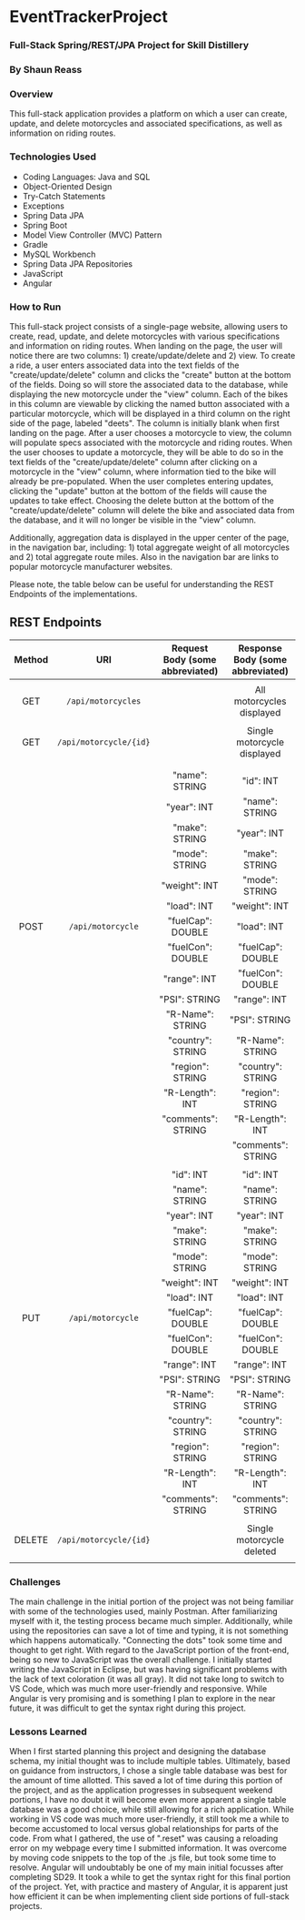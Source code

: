 # EventTrackerProject

### Full-Stack Spring/REST/JPA Project for Skill Distillery
### By Shaun Reass

### Overview

This full-stack application provides a platform on which a user can create, update, and delete motorcycles and associated specifications, as well as information on riding routes.  

### Technologies Used

* Coding Languages: Java and SQL
* Object-Oriented Design
* Try-Catch Statements
* Exceptions
* Spring Data JPA
* Spring Boot
* Model View Controller (MVC) Pattern
* Gradle
* MySQL Workbench
* Spring Data JPA Repositories
* JavaScript
* Angular

### How to Run

This full-stack project consists of a single-page website, allowing users to create, read, update, and delete motorcycles with various specifications and information on riding routes.  When landing on the page, the user will notice there are two columns: 1) create/update/delete and 2) view.  To create a ride, a user enters associated data into the text fields of the "create/update/delete" column and clicks the "create" button at the bottom of the fields.  Doing so will store the associated data to the database, while displaying the new motorcycle under the "view" column.  Each of the bikes in this column are viewable by clicking the named button associated with a particular motorcycle, which will be displayed in a third column on the right side of the page, labeled "deets".  The column is initially blank when first landing on the page.  After a user chooses a motorcycle to view, the column will populate specs associated with the motorcycle and riding routes.  When the user chooses to update a motorcycle, they will be able to do so in the text fields of the "create/update/delete" column after clicking on a motorcycle in the "view" column, where information tied to the bike will already be pre-populated.  When the user completes entering updates, clicking the "update" button at the bottom of the fields will cause the updates to take effect.  Choosing the delete button at the bottom of the "create/update/delete" column will delete the bike and associated data from the database, and it will no longer be visible in the "view" column.

Additionally, aggregation data is displayed in the upper center of the page, in the navigation bar, including: 1) total aggregate weight of all motorcycles and 2) total aggregate route miles.  Also in the navigation bar are links to popular motorcycle manufacturer websites.  

Please note, the table below can be useful for understanding the REST Endpoints of the implementations.  

## REST Endpoints


| Method |        URI        |Request Body (some abbreviated) | Response Body (some abbreviated) |
| :---:  |       :---:       |       :---:       |            :---:            |
|        |                   |                   |                             |
|  GET   | `/api/motorcycles`|                   | All motorcycles displayed   |
|        |                   |                   |                             |
|  GET   | `/api/motorcycle/{id}` |                   | Single motorcycle displayed |
|        |                   |                   |                             |
|        |                   |                   |                             |   
|        |                   | "name": STRING    |         "id": INT           |
|        |                   | "year": INT       |      "name": STRING         |
|        |                   | "make": STRING    |      "year": INT            |
|        |                   | "mode": STRING    |      "make": STRING         |
|        |                   | "weight": INT     |      "mode": STRING         |
|        |                   | "load": INT       |      "weight": INT          |
|  POST  | `/api/motorcycle` | "fuelCap": DOUBLE |        "load": INT          |
|        |                   | "fuelCon": DOUBLE |    "fuelCap": DOUBLE        |
|        |                   | "range": INT      |    "fuelCon": DOUBLE        |
|        |                   | "PSI": STRING     |       "range": INT          |
|        |                   | "R-Name": STRING  |        "PSI": STRING        |
|        |                   | "country": STRING |      "R-Name": STRING       |
|        |                   | "region": STRING  |     "country": STRING       |
|        |                   | "R-Length": INT   |     "region": STRING        |
|        |                   | "comments": STRING|      "R-Length": INT        |
|        |                   |                   |      "comments": STRING     |
|        |                   |                   |                             |
|        |                   | "id": INT         |        "id": INT            |
|        |                   | "name": STRING    |       "name": STRING        |
|        |                   | "year": INT       |        "year": INT          |
|        |                   | "make": STRING    |       "make": STRING        |
|        |                   | "mode": STRING    |       "mode": STRING        |
|        |                   | "weight": INT     |       "weight": INT         |
|        |                   | "load": INT       |        "load": INT          |
|  PUT   | `/api/motorcycle` | "fuelCap": DOUBLE |     "fuelCap": DOUBLE       |
|        |                   | "fuelCon": DOUBLE |     "fuelCon": DOUBLE       |
|        |                   | "range": INT      |       "range": INT          |
|        |                   | "PSI": STRING     |       "PSI": STRING         |
|        |                   | "R-Name": STRING  |      "R-Name": STRING       |
|        |                   | "country": STRING |      "country": STRING      |
|        |                   | "region": STRING  |      "region": STRING       |
|        |                   | "R-Length": INT   |       "R-Length": INT       |
|        |                   | "comments": STRING|      "comments": STRING     |
|        |                   |                   |                             |
| DELETE | `/api/motorcycle/{id}` |                   |  Single motorcycle deleted  |
|        |                   |                   |                             |

### Challenges

The main challenge in the initial portion of the project was not being familiar with some of the technologies used, mainly Postman.  After familiarizing myself with it, the testing process became much simpler.  Additionally, while using the repositories can save a lot of time and typing, it is not something which happens automatically.  "Connecting the dots" took some time and thought to get right.  With regard to the JavaScript portion of the front-end, being so new to JavaScript was the overall challenge.  I initially started writing the JavaScript in Eclipse, but was having significant problems with the lack of text coloration (it was all gray).  It did not take long to switch to VS Code, which was much more user-friendly and responsive.  While Angular is very promising and is something I plan to explore in the near future, it was difficult to get the syntax right during this project.  

###  Lessons Learned

When I first started planning this project and designing the database schema, my initial thought was to include multiple tables.  Ultimately, based on guidance from instructors, I chose a single table database was best for the amount of time allotted.  This saved a lot of time during this portion of the project, and as the application progresses in subsequent weekend portions, I have no doubt it will become even more apparent a single table database was a good choice, while still allowing for a rich application.  While working in VS code was much more user-friendly, it still took me a while to become accustomed to local versus global relationships for parts of the code.  From what I gathered, the use of ".reset" was causing a reloading error on my webpage every time I submitted information.  It was overcome by moving code snippets to the top of the .js file, but took some time to resolve.  Angular will undoubtably be one of my main initial focusses after completing SD29.  It took a while to get the syntax right for this final portion of the project.  Yet, with practice and mastery of Angular, it is apparent just how efficient it can be when implementing client side portions of full-stack projects.  
